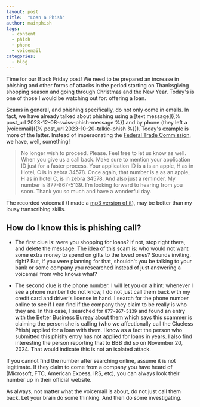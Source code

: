 ```yaml
---
layout: post
title:  "Loan a Phish"
author: mainphish
tags:
  - content
  - phish
  - phone
  - voicemail
categories: 
  - blog
---
```


Time for our Black Friday post!
We need to be prepared an increase in phishing and other forms of attacks 
in the period starting on
Thanksgiving shopping season and going through Christmas and the New Year.
Today's is one of those I would be watching out for: offering a loan.

Scams in general, and phishing specifically, do not only come in emails. 
In fact, we have already talked about phishing using a
[text message]({% post_url 2023-12-08-swiss-phish-message %})
and by phone (they left a
[voicemail]({% post_url 2023-10-20-talkie-phish  %})).
Today's example is more of the latter. 
Instead of impersonating the 
[Federal Trade Commission](https://www.ftc.gov), we have, well, something!

> No longer wish to proceed. Please. Feel free to let us know as well. When you give us a call back. Make sure to mention your application ID just for a faster process. Your application ID is a is an apple, H as in Hotel, C is in zebra 34578. Once again, that number is a as an apple, H as in hotel C, is in zebra 34578. And also just a reminder. My number is 877-867-5139. I'm looking forward to hearing from you soon. Thank you so much and have a wonderful day. 

The recorded voicemail (I made a
[mp3 version of it](/sounds/2024/voicephish_20241129.mp3)), may be better than
my lousy transcribing skills.

## How do I know this is phishing call?

- The first clue is: were you shopping for loans? If not, stop right there,
  and delete the message. 
  The idea of this scam is: who would not want some extra money to spend
  on gifts to the loved ones?
  Sounds inviting, right? But, if you were planning for that, shouldn't 
  you be talking to your bank or some company you researched instead of
  just answering a voicemail from who knows what?

- The second clue is the phone number. I will let you on a hint: whenever
  I see a phone number I do not know, I do not just call them back with 
  my credit card and driver's license in hand. I search for the phone number
  online to see if I can find if the company they claim to be really is who
  they are. In this case, I searched for `877-867-5139` and found an entry
  with the Better Business Bureay 
  [about them](https://www.bbb.org/scamtracker/lookupscam/913491)
  which says this scammer is claiming the person she is calling (who we
  affectionally call the Clueless Phish) applied for a loan with them.
  I know as a fact the person who submitted this phishy entry has not
  applied for loans in years. I also find interesting the person reporting
  that to BBB did so on November 20, 2024. That would indicate this is not
  an isolated attack.

If you cannot find the number after searching online, assume it is 
  not legitimate. If they claim to come from a company you have heard of
  (Microsoft, FTC, American Expess, IRS, etc), you can always look 
  their number up in their official website.

As always, not matter what the voicemail is about, do not just call them
back. Let your brain do some thinking. And then do some investigating.
